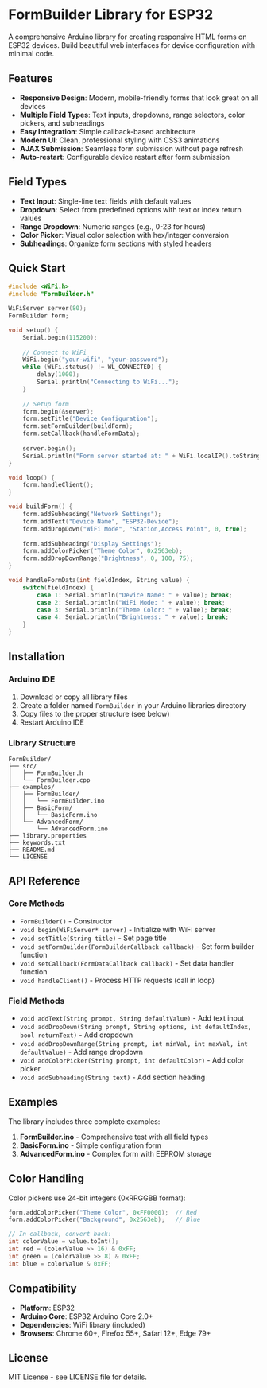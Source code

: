 # FormBuilder Library for ESP32

A comprehensive Arduino library for creating responsive HTML forms on ESP32 devices. Build beautiful web interfaces for device configuration with minimal code.

## Features

- **Responsive Design**: Modern, mobile-friendly forms that look great on all devices
- **Multiple Field Types**: Text inputs, dropdowns, range selectors, color pickers, and subheadings
- **Easy Integration**: Simple callback-based architecture
- **Modern UI**: Clean, professional styling with CSS3 animations
- **AJAX Submission**: Seamless form submission without page refresh
- **Auto-restart**: Configurable device restart after form submission

## Field Types

- **Text Input**: Single-line text fields with default values
- **Dropdown**: Select from predefined options with text or index return values
- **Range Dropdown**: Numeric ranges (e.g., 0-23 for hours)
- **Color Picker**: Visual color selection with hex/integer conversion
- **Subheadings**: Organize form sections with styled headers

## Quick Start

```cpp
#include <WiFi.h>
#include "FormBuilder.h"

WiFiServer server(80);
FormBuilder form;

void setup() {
    Serial.begin(115200);
    
    // Connect to WiFi
    WiFi.begin("your-wifi", "your-password");
    while (WiFi.status() != WL_CONNECTED) {
        delay(1000);
        Serial.println("Connecting to WiFi...");
    }
    
    // Setup form
    form.begin(&server);
    form.setTitle("Device Configuration");
    form.setFormBuilder(buildForm);
    form.setCallback(handleFormData);
    
    server.begin();
    Serial.println("Form server started at: " + WiFi.localIP().toString());
}

void loop() {
    form.handleClient();
}

void buildForm() {
    form.addSubheading("Network Settings");
    form.addText("Device Name", "ESP32-Device");
    form.addDropDown("WiFi Mode", "Station,Access Point", 0, true);
    
    form.addSubheading("Display Settings");
    form.addColorPicker("Theme Color", 0x2563eb);
    form.addDropDownRange("Brightness", 0, 100, 75);
}

void handleFormData(int fieldIndex, String value) {
    switch(fieldIndex) {
        case 1: Serial.println("Device Name: " + value); break;
        case 2: Serial.println("WiFi Mode: " + value); break;
        case 3: Serial.println("Theme Color: " + value); break;
        case 4: Serial.println("Brightness: " + value); break;
    }
}
```

## Installation

### Arduino IDE

1. Download or copy all library files
2. Create a folder named `FormBuilder` in your Arduino libraries directory
3. Copy files to the proper structure (see below)
4. Restart Arduino IDE

### Library Structure

```
FormBuilder/
├── src/
│   ├── FormBuilder.h
│   └── FormBuilder.cpp
├── examples/
│   ├── FormBuilder/
│   │   └── FormBuilder.ino
│   ├── BasicForm/
│   │   └── BasicForm.ino
│   └── AdvancedForm/
│       └── AdvancedForm.ino
├── library.properties
├── keywords.txt
├── README.md
└── LICENSE
```

## API Reference

### Core Methods

- `FormBuilder()` - Constructor
- `void begin(WiFiServer* server)` - Initialize with WiFi server
- `void setTitle(String title)` - Set page title
- `void setFormBuilder(FormBuilderCallback callback)` - Set form builder function
- `void setCallback(FormDataCallback callback)` - Set data handler function
- `void handleClient()` - Process HTTP requests (call in loop)

### Field Methods

- `void addText(String prompt, String defaultValue)` - Add text input
- `void addDropDown(String prompt, String options, int defaultIndex, bool returnText)` - Add dropdown
- `void addDropDownRange(String prompt, int minVal, int maxVal, int defaultValue)` - Add range dropdown
- `void addColorPicker(String prompt, int defaultColor)` - Add color picker
- `void addSubheading(String text)` - Add section heading

## Examples

The library includes three complete examples:

1. **FormBuilder.ino** - Comprehensive test with all field types
2. **BasicForm.ino** - Simple configuration form
3. **AdvancedForm.ino** - Complex form with EEPROM storage

## Color Handling

Color pickers use 24-bit integers (0xRRGGBB format):

```cpp
form.addColorPicker("Theme Color", 0xFF0000);  // Red
form.addColorPicker("Background", 0x2563eb);   // Blue

// In callback, convert back:
int colorValue = value.toInt();
int red = (colorValue >> 16) & 0xFF;
int green = (colorValue >> 8) & 0xFF;
int blue = colorValue & 0xFF;
```

## Compatibility

- **Platform**: ESP32
- **Arduino Core**: ESP32 Arduino Core 2.0+
- **Dependencies**: WiFi library (included)
- **Browsers**: Chrome 60+, Firefox 55+, Safari 12+, Edge 79+

## License

MIT License - see LICENSE file for details.
